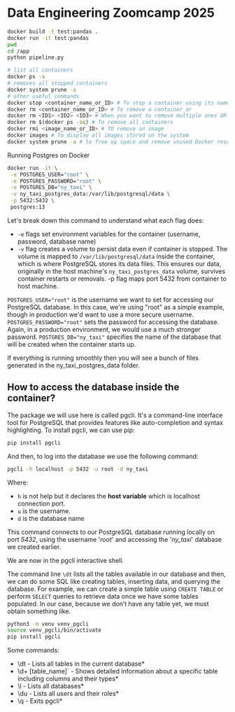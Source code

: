 # Data Engineering Zoomcamp 2025

```bash
docker build -t test:pandas .
docker run -it test:pandas
pwd
cd /app
python pipeline.py
```

```bash
# list all containers
docker ps -a
# removes all stopped containers
docker system prune -a
# other useful commands
docker stop <container_name_or_ID> # To stop a container using its name or id 
docker rm <container_name_or_ID> # To remove a container or 
docker rm <ID1> <ID2> <ID3> # When you want to remove multiple ones OR
docker rm $(docker ps -aq) # To remove all containers
docker rmi <image_name_or_ID> # TO remove an image 
docker images # To display all images stored on the system 
docker system prune -a # to free up space and remove unused Docker resource
```

Running Postgres on Docker

```bash
docker run -it \
 -e POSTGRES_USER="root" \
 -e POSTGRES_PASSWORD="root" \
 -e POSTGRES_DB="ny_taxi" \
 -v ny_taxi_postgres_data:/var/lib/postgresql/data \
 -p 5432:5432 \
 postgres:13
```

Let's break down this command to understand what each flag does:

- `-e` flags set environment variables for the container (username, password, database name)
- `-v` flag creates a volume to persist data even if container is stopped. The volume is mapped to `/var/lib/postgresql/data` inside the container, which is where PostgreSQL stores its data files. This ensures our data, originally in the host machine's `ny_taxi_postgres_data` volume, survives container restarts or removals.
-p flag maps port 5432 from container to host machine.

`POSTGRES_USER="root"` is the username we want to set for accessing our PostgreSQL database. In this case, we're using "root" as a simple example, though in production we'd want to use a more secure username. `POSTGRES_PASSWORD="root"` sets the password for accessing the database. Again, in a production environment, we would use a much stronger password. `POSTGRES_DB="ny_taxi"` specifies the name of the database that will be created when the container starts up.

If everything is running smoothly then you will see a bunch of files generated in the ny_taxi_postgres_data folder.

## How to access the database inside the container?

The package we will use here is called pgcli. It's a command-line interface tool for PostgreSQL that provides features like auto-completion and syntax highlighting. To install pgcli, we can use pip:

```bash
pip install pgcli
```

And then, to log into the database we use the following command:

```bash
pgcli -h localhost -p 5432 -u root -d ny_taxi
```

Where:

- `h` is not help but it declares the **host variable** which is localhost connection port.
- `u` is the username.
- `d` is the database name

This command connects to our PostgreSQL database running locally on port *5432*, using the username '*root*' and accessing the '*ny_taxi*' database we created earlier.

We are now in the pgcli interactive shell.

The command line `\dt` lists all the tables available in our database and then, we can do some SQL like creating tables, inserting data, and querying the database. For example, we can create a simple table using `CREATE TABLE` or perform `SELECT` queries to retrieve data once we have some tables populated. In our case, because we don’t have any table yet, we must obtain something like.

```bash
python3 -m venv venv_pgcli
source venv_pgcli/bin/activate
pip install pgcli
```

Some commands:

- \dt - Lists all tables in the current database*
- \d+ [table_name]` - Shows detailed information about a specific table including columns and their types*
- \l - Lists all databases*
- \du - Lists all users and their roles*
- \q - Exits pgcli*
